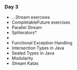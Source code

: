 ### Day 3
- ...Stream exercises
- CompletableFuture exercises
- Parallel Stream
- Spliterators*
- 
- Functional Exception Handling
- Intersection Types in Java
- Sealed Types in Java
- Modularity
- Stream Katas